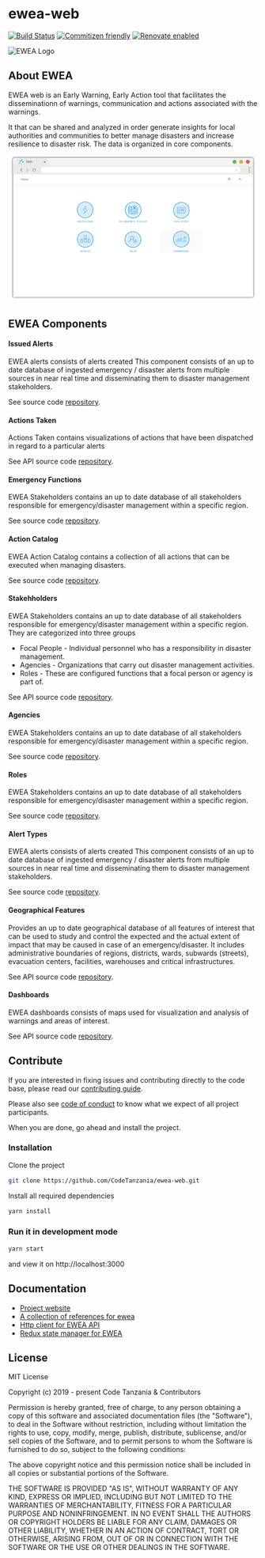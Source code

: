 # ewea-web

[![Build Status](https://travis-ci.org/CodeTanzania/ewea-web.svg?branch=develop)](https://travis-ci.org/CodeTanzania/ewea-web)
[![Commitizen friendly](https://img.shields.io/badge/commitizen-friendly-brightgreen.svg)](http://commitizen.github.io/cz-cli/)
[![Renovate enabled](https://img.shields.io/badge/renovate-enabled-brightgreen.svg)](https://renovatebot.com/)

<img src="docs/images/logo.svg" 
alt="EWEA Logo" width="100" height="auto" />

## About EWEA

EWEA web is an Early Warning, Early Action tool that facilitates the disseminationn of warnings, communication and actions associated with the warnings.

It that can be shared and analyzed in order generate insights for local authorities and communities to better manage disasters and increase resilience to disaster risk. The data is organized in core components.

![EWEA Homepage](docs/images/home.png 'EWEA Homepage')

## EWEA Components

#### Issued Alerts

EWEA alerts consists of alerts created This component consists of an up to date database of ingested emergency / disaster alerts from multiple sources in near real time and disseminating them to disaster management stakeholders.

See source code [repository](https://github.com/CodeTanzania/emis-alert).


#### Actions Taken

Actions Taken contains visualizations of actions that have been dispatched in regard to a particular alerts

See API source code [repository](https://github.com/CodeTanzania/emis-stakeholder).

#### Emergency Functions

EWEA Stakeholders contains an up to date database of all stakeholders responsible for emergency/disaster management within a specific region.

See source code [repository](https://github.com/CodeTanzania/emis-stakeholder).

#### Action Catalog

EWEA Action Catalog contains a collection of all actions that can be executed when managing disasters.

See source code [repository](https://github.com/CodeTanzania/emis-stakeholder).


#### Stakehholders

EWEA Stakeholders contains an up to date database of all stakeholders responsible for emergency/disaster management within a specific region. They are categorized into three groups
- Focal People - Individual personnel who has a responsibility in disaster management.
- Agencies - Organizations that carry out disaster management activities.
- Roles - These are configured functions that a focal person or agency is part of.

See API source code [repository](https://github.com/CodeTanzania/emis-stakeholder).

#### Agencies

EWEA Stakeholders contains an up to date database of all stakeholders responsible for emergency/disaster management within a specific region.

See source code [repository](https://github.com/CodeTanzania/emis-stakeholder).

#### Roles

EWEA Stakeholders contains an up to date database of all stakeholders responsible for emergency/disaster management within a specific region.

See source code [repository](https://github.com/CodeTanzania/emis-stakeholder).

#### Alert Types 

EWEA alerts consists of alerts created This component consists of an up to date database of ingested emergency / disaster alerts from multiple sources in near real time and disseminating them to disaster management stakeholders.

See source code [repository](https://github.com/CodeTanzania/emis-alert).



#### Geographical Features

Provides an up to date geographical database of all features of interest that can be used to study and control the expected and the actual extent of impact that may be caused in case of an emergency/disaster. It includes administrative boundaries of regions, districts, wards, subwards (streets), evacuation centers, facilities, warehouses and critical infrastructures.

See API source code [repository](https://github.com/CodeTanzania/emis-feature).


#### Dashboards

EWEA dashboards consists of maps used for visualization and analysis of warnings and areas of interest.

See API source code [repository]().

## Contribute

If you are interested in fixing issues and contributing directly to the code base, please read our [contributing guide](https://github.com/CodeTanzania/ewea-web/blob/develop/CONTRIBUTING.md).

Please also see [code of conduct](https://github.com/CodeTanzania/ewea-web/blob/develop/CONTRIBUTING.md) to know what we expect of all project participants.

When you are done, go ahead and install the project.

### Installation

Clone the project

```sh
git clone https://github.com/CodeTanzania/ewea-web.git
```

Install all required dependencies

```sh
yarn install
```

### Run it in development mode

```sh
yarn start
```

and view it on http://localhost:3000

## Documentation

- [Project website]()
- [A collection of references for ewea]()
- [Http client for EWEA API](https://github.com/CodeTanzania/ewea-api-client)
- [Redux state manager for EWEA](https://github.com/CodeTanzania/ewea-api-states)


## License

MIT License

Copyright (c) 2019 - present Code Tanzania & Contributors

Permission is hereby granted, free of charge, to any person obtaining a copy of this software and associated documentation files (the "Software"), to deal in the Software without restriction, including without limitation the rights to use, copy, modify, merge, publish, distribute, sublicense, and/or sell copies of the Software, and to permit persons to whom the Software is furnished to do so, subject to the following conditions:

The above copyright notice and this permission notice shall be included in all copies or substantial portions of the Software.

THE SOFTWARE IS PROVIDED "AS IS", WITHOUT WARRANTY OF ANY KIND, EXPRESS OR IMPLIED, INCLUDING BUT NOT LIMITED TO THE WARRANTIES OF MERCHANTABILITY, FITNESS FOR A PARTICULAR PURPOSE AND NONINFRINGEMENT. IN NO EVENT SHALL THE AUTHORS OR COPYRIGHT HOLDERS BE LIABLE FOR ANY CLAIM, DAMAGES OR OTHER LIABILITY, WHETHER IN AN ACTION OF CONTRACT, TORT OR OTHERWISE, ARISING FROM, OUT OF OR IN CONNECTION WITH THE SOFTWARE OR THE USE OR OTHER DEALINGS IN THE SOFTWARE.
